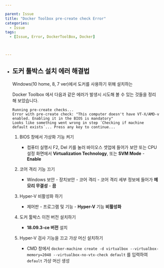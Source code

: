 ```yaml
---

parent: Issue
title: "Docker Toolbox pre-create check Error"
categories:
  - Issue
tags:
  - [Issue, Error, DockerToolBox, Docker]

 

---
```




- ## 도커 툴박스 설치 에러 해결법

  Windows(10 home, 8, 7 ver)에서 도커를 사용하기 위해 설치하는

  Docker Toolbox 에서 다음과 같은 에러가 발생시 시도해 볼 수 있는 것들을 정리해 보았습니다.

  ```
  Running pre-create checks...
  Error with pre-create check: "This computer doesn't have VT-X/AMD-v enabled. Enabling it in the BIOS is mandatory"
  Looks like something went wrong in step ´Checking if machine default exists´... Press any key to continue...
  ```

  

  1. BIOS 창에서 가상화 기능 켜기

     - 컴퓨터 실행시 F2, Del 키를 눌러 바이오스 셋업에 들어가 보안 또는 CPU 설정 화면에서 **Virtualization Technology**, 또는 **SVM Mode** - **Enable**

       

  2. 코어 격리 기능 끄기

     - Windows 보안 - 장치보안 - 코어 격리 - 코어 격리 세부 정보에 들어가 **메모리 무결성** - **끔**

       

  3. Hyper-V 비활성화 하기

     - 제어판 - 프로그램 및 기능 - **Hyper-V** 기능 **비활성화**

       

  4. 도커 툴박스 이전 버전 설치하기

     - **18.09.3-ce 버전** 설치

       

  5. Hyper-V 검사 기능을 끄고 가상 머신 설치하기

     - CMD 창에서 `docker-machine create -d virtualbox --virtualbox-memory=2048 --virtualbox-no-vtx-check default` 를 입력하여 `default` 가상 머신 생성

  

  

  

  

  